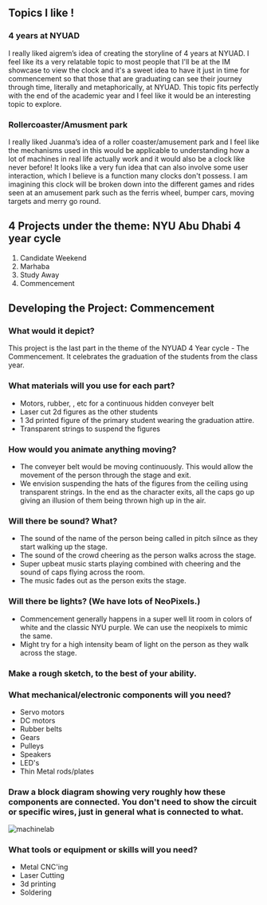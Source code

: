 ## Topics I like !

### 4 years at NYUAD

I really liked aigrem’s idea of creating the storyline of 4 years at NYUAD. I feel like its a very relatable topic to most people that I'll be at the IM showcase to view the clock and it's a sweet idea to have it just in time for commencement so that those that are graduating can see their journey through time, literally and metaphorically, at NYUAD. This topic fits perfectly with the end of the academic year and I feel like it would be an interesting topic to explore. 

### Rollercoaster/Amusment park

I really liked Juanma’s idea of a roller coaster/amusement park and I feel like the mechanisms used in this would be applicable to understanding how a lot of machines in real life actually work and it would also be a clock like never before! It looks like a very fun idea that can also involve some user interaction, which I believe is a function many clocks don't possess. I am imagining this clock will be broken down into the different games and rides seen at an amusement park such as the ferris wheel, bumper cars, moving targets and merry go round.  



## 4 Projects under the theme: NYU Abu Dhabi 4 year cycle

1. Candidate Weekend
2. Marhaba
3. Study Away
4. Commencement

## Developing the Project: Commencement

### What would it depict?

This project is the last part in the theme of the NYUAD 4 Year cycle - The Commencement. It celebrates the graduation of the students from the class year.

### What materials will you use for each part?

- Motors, rubber, , etc for a continuous hidden conveyer belt
- Laser cut 2d figures as the other students
- 1 3d printed figure of the primary student wearing the graduation attire.
- Transparent strings to suspend the figures

### How would you animate anything moving?

- The conveyer belt would be moving continuously. This would allow the movement of the person through the stage and exit.
- We envision suspending the hats of the figures from the ceiling using transparent strings. In the end as the character exits, all the caps go up giving an illusion of them being thrown high up in the air.

### Will there be sound? What?

- The sound of the name of the person being called in pitch silnce as they start walking up the stage.
- The sound of the crowd cheering as the person walks across the stage.
- Super upbeat music starts playing combined with cheering and the sound of caps flying across the room.
- The music fades out as the person exits the stage.

### Will there be lights? (We have lots of NeoPixels.)

- Commencement generally happens in a super well lit room in colors of white and the classic NYU purple. We can use the neopixels to mimic the same.
- Might try for a high intensity beam of light on the person as they walk across the stage.

### Make a rough sketch, to the best of your ability.

### What mechanical/electronic components will you need?

- Servo motors
- DC motors
- Rubber belts
- Gears
- Pulleys
- Speakers
- LED's
- Thin Metal rods/plates

### Draw a block diagram showing very roughly how these components are connected. You don't need to show the circuit or specific wires, just in general what is connected to what.

![machinelab](https://github.com/daniaezz/machineLab/assets/90758857/3b1fc077-470c-47f6-9b37-0605e862c829)


### What tools or equipment or skills will you need?

- Metal CNC'ing
- Laser Cutting
- 3d printing
- Soldering
